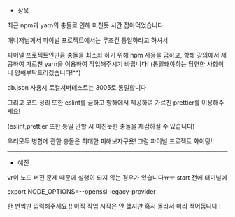 - 상욱

최근 npm과 yarn의 충돌로 인해 미친듯 시간 잡아먹었습니다.

매니저님께서 파이널 프로젝트에서는 무조건 통일하라고 하셔서

파이널 프로젝트인만큼 충돌을 최소화 하기 위해 npm 사용을 금하고, 항해 강의에서 제공하여 가르친 yarn을 이용하여 작업해주시기 바랍니다! (통일돼야하는 당연한 사항이니 양해부탁드리겠습니다!^^)

db.json 사용시 로컬서버테스트는 3005로 통일합니다

그리고 코드 정리 또한 eslint를 금하고 항해에서 제공하여 가르친 prettier를 이용해주세요!

(eslint,prettier 또한 통일 안할 시 미친듯한 충돌을 체감하실 수 있습니다)

우리모두 병합에 관한 충돌은 최대한 피해보자구욧! 그럼 파이널 프로젝트 화이팅!!

--------

- 예진

vr이 노드 버전 문제 때문에 실행이 되지 않는 경우가 있습니다ㅠㅠ
start 전에 터미널에

export NODE_OPTIONS=--openssl-legacy-provider

한 번씩만 입력해주세요 !!
아직 작업 시작은 안 했지만 혹시 몰라서 미리 적어둡니다 !
